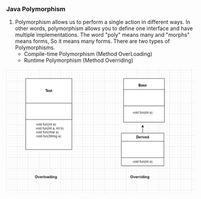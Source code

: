 ### Java Polymorphism
1. Polymorphism allows us to perform a single action in different ways. In other words, polymorphism allows you to define one interface and have multiple implementations. The word "poly" means many and  "morphs" means forms, So it means many forms. There are two types of Polymorphisms.
    - Compile-time Polymorphism (Method OverLoading)
    - Runtime Polymorphism (Method Overriding)

![alt text](image.png)